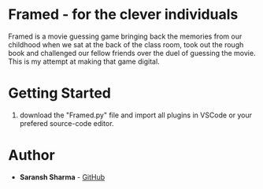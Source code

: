 # Framed - for the clever individuals
Framed is a movie guessing game bringing back the memories from our childhood when we sat at the back of the class room, took out the rough book and challenged our fellow friends over the duel of guessing the movie. This is my attempt at making that game digital.
  
# Getting Started
1. download the "Framed.py" file and import all plugins in VSCode or your prefered source-code editor.

# Author
* **Saransh Sharma** - [GitHub](https://github.com/lukeiceslinger)
